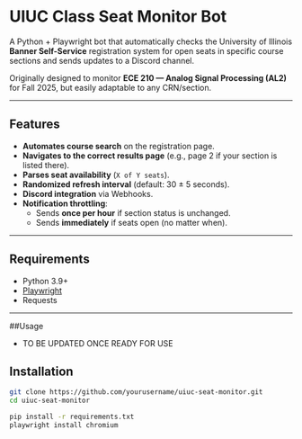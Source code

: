 # UIUC Class Seat Monitor Bot

A Python + Playwright bot that automatically checks the University of Illinois **Banner Self-Service** registration system for open seats in specific course sections and sends updates to a Discord channel.

Originally designed to monitor **ECE 210 — Analog Signal Processing (AL2)** for Fall 2025, but easily adaptable to any CRN/section.

---

## Features

- **Automates course search** on the registration page.
- **Navigates to the correct results page** (e.g., page 2 if your section is listed there).
- **Parses seat availability** (`X of Y seats`).
- **Randomized refresh interval** (default: 30 ± 5 seconds).
- **Discord integration** via Webhooks.
- **Notification throttling**:
  - Sends **once per hour** if section status is unchanged.
  - Sends **immediately** if seats open (no matter when).

---

## Requirements

- Python 3.9+
- [Playwright](https://playwright.dev/python/)
- Requests

---

##Usage
- TO BE UPDATED ONCE READY FOR USE

## Installation

```bash
git clone https://github.com/yourusername/uiuc-seat-monitor.git
cd uiuc-seat-monitor

pip install -r requirements.txt
playwright install chromium
